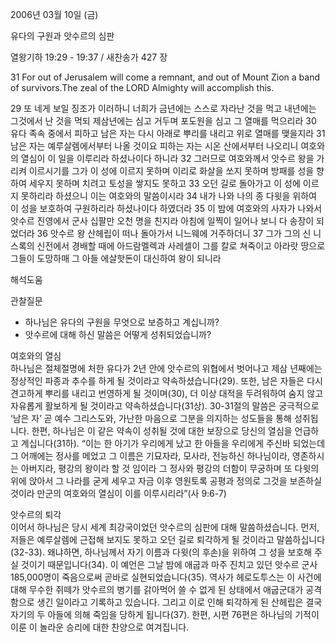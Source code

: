 2006년 03월 10일 (금)

유다의 구원과 앗수르의 심판



열왕기하 19:29 - 19:37 / 새찬송가 427 장


31  For out of Jerusalem will come a remnant, and out of Mount Zion a band of survivors.The zeal of the LORD Almighty will accomplish this. 

29 또 네게 보일 징조가 이러하니 너희가 금년에는 스스로 자라난 것을 먹고 내년에는 그것에서 난 것을 먹되 제삼년에는 심고 거두며 포도원을 심고 그 열매를 먹으리라 30 유다 족속 중에서 피하고 남은 자는 다시 아래로 뿌리를 내리고 위로 열매를 맺을지라 31 남은 자는 예루살렘에서부터 나올 것이요 피하는 자는 시온 산에서부터 나오리니 여호와의 열심이 이 일을 이루리라 하셨나이다 하니라 32 그러므로 여호와께서 앗수르 왕을 가리켜 이르시기를 그가 이 성에 이르지 못하며 이리로 화살을 쏘지 못하며 방패를 성을 향하여 세우지 못하며 치려고 토성을 쌓지도 못하고 33 오던 길로 돌아가고 이 성에 이르지 못하리라 하셨으니 이는 여호와의 말씀이시라 34 내가 나와 나의 종 다윗을 위하여 이 성을 보호하여 구원하리라 하셨나이다 하였더라 35 이 밤에 여호와의 사자가 나와서 앗수르 진영에서 군사 십팔만 오천 명을 친지라 아침에 일찍이 일어나 보니 다 송장이 되었더라 36 앗수르 왕 산헤립이 떠나 돌아가서 니느웨에 거주하더니 37 그가 그의 신 니스록의 신전에서 경배할 때에 아드람멜렉과 사레셀이 그를 칼로 쳐죽이고 아라랏 땅으로 그들이 도망하매 그 아들 에살핫돈이 대신하여 왕이 되니라

해석도움





관찰질문
- 하나님은 유다의 구원을 무엇으로 보증하고 계십니까?
- 앗수르에 대해 하신 말씀은 어떻게 성취되었습니까? 



여호와의 열심  
하나님은 절체절명에 처한 유다가 2년 안에 앗수르의 위협에서 벗어나고 제삼 년째에는 정상적인 파종과 추수를 하게 될 것이라고 약속하셨습니다(29). 또한, 남은 자들은 다시 견고하게 뿌리를 내리고 번영하게 될 것이며(30), 더 이상 대적을 두려워하여 숨지 않고 자유롭게 활보하게 될 것이라고 약속하셨습니다(31상). 30-31절의 말씀은 궁극적으로 ‘남은 자’ 곧 예수 그리스도와, 가난한 마음으로 그분을 의지하는 성도들을 통해 성취됩니다. 한편, 하나님은 이 같은 약속이 성취될 것에 대한 보장으로 당신의 열심을 언급하고 계십니다(31하). “이는 한 아기가 우리에게 났고 한 아들을 우리에게 주신바 되었는데 그 어깨에는 정사를 메었고 그 이름은 기묘자라, 모사라, 전능하신 하나님이라, 영존하시는 아버지라, 평강의 왕이라 할 것 임이라 그 정사와 평강의 더함이 무궁하며 또 다윗의 위에 앉아서 그 나라를 굳게 세우고 자금 이후 영원토록 공평과 정의로 그것을 보존하실 것이라 만군의 여호와의 열심이 이를 이루시리라”(사 9:6-7)

앗수르의 퇴각  
이어서 하나님은 당시 세계 최강국이었던 앗수르의 심판에 대해 말씀하셨습니다. 먼저, 저들은 예루살렘에 근접해 보지도 못하고 오던 길로 퇴각하게 될 것이라고 말씀하십니다(32-33). 왜냐하면, 하나님께서 자기 이름과 다윗(의 후손)을 위하여 그 성을 보호해 주실 것이기 때문입니다(34). 이 예언은 그날 밤에 애굽과 마주 진치고 있던 앗수르 군사 185,000명이 죽음으로써 곧바로 실현되었습니다(35). 역사가 헤로도투스는 이 사건에 대해 무수한 쥐떼가 앗수르의 병기를 갉아먹어 쓸 수 없게 된 상태에서 애굽군대가 공격함으로 생긴 일이라고 기록하고 있습니다. 그리고 이로 인해 퇴각하게 된 산헤립은 결국 자기의 두 아들에 의해 죽임을 당하게 됩니다(37). 한편, 시편 76편은 하나님의 기적이 이룬 이 놀라운 승리에 대한 찬양으로 여겨집니다.